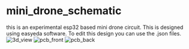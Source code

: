 # mini_drone_schematic
this is an experimental esp32 based mini drone circuit. This is designed using easyeda software. To edit this design you can use the .json files.
![3d_view](https://github.com/user-attachments/assets/0c8cd01d-9d25-46f5-a265-2342b2d51ed6)
![pcb_front](https://github.com/user-attachments/assets/c1230195-8442-4df2-9912-d2bf155cf7d9)
![pcb_back](https://github.com/user-attachments/assets/cc767972-3c52-464c-bd49-d8c5fae03a1a)
